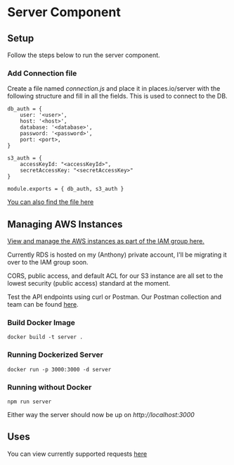 # Server Component

## Setup
Follow the steps below to run the server component. 
### Add Connection file
Create a file named *connection.js* and place it in places.io/server with the following structure and fill in all the fields. This is used to connect to the DB.
```
db_auth = {   
    user: '<user>',
    host: '<host>',
    database: '<database>',
    password: '<password>',
    port: <port>,
}

s3_auth = {
    accessKeyId: "<accessKeyId>",
    secretAccessKey: "<secretAccessKey>"
}

module.exports = { db_auth, s3_auth }
```

[You can also find the file here](https://docs.google.com/document/d/1JMi_18lyJugSQxyImxYDPRzjonAr0td1UlTsBe5oFFQ/edit?usp=sharing)

## Managing AWS Instances
[View and manage the AWS instances as part of the IAM group here.](https://docs.google.com/document/d/1yo2fyUCdL-AbamVPM4vPVfxVNaxXsR2Ssl3-_2pPiZE/edit?usp=sharing)

Currently RDS is hosted on my (Anthony) private account, I'll be migrating it over to the IAM group soon.

CORS, public access, and default ACL for our S3 instance are all set to the lowest security (public access) standard at the moment.

Test the API endpoints using curl or Postman. Our Postman collection and team can be found [here](https://app.getpostman.com/join-team?invite_code=774e04dcacbd77dfc4d4c44a3ddaf15c).

### Build Docker Image

```
docker build -t server .
```

### Running Dockerized Server

```
docker run -p 3000:3000 -d server
```

### Running without Docker

```
npm run server
```

Either way the server should now be up on *http://localhost:3000*


## Uses
You can view currently supported requests [here](https://documenter.getpostman.com/view/9044732/SW131dZ7?version=latest#deb8a431-b60d-452e-b00c-e81d8fdfea40)


